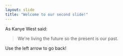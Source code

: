 ```yaml
---
layout: slide
title: "Welcome to our second slide!"
---
```

As Kanye West said:

>We're living the future so
>the present is our past.

Use the left arrow to go back!